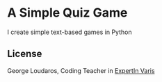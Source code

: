 # A Simple Quiz Game
I create simple text-based games in Python

## License
George Loudaros, Coding Teacher in [ExpertIn Varis](https://expertvaris.com/)
